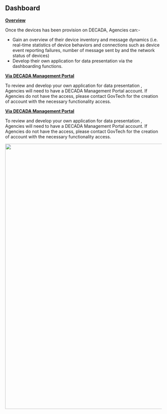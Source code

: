 ## Dashboard

**<u>Overview</u>**

Once the devices has been provision on DECADA, Agencies can:-
- Gain an overview of their device inventory and message dynamics (i.e. real-time statistics of device behaviors and connections such as device event reporting  failures, number of message sent by and the network status of devices)
- Develop their own application for data presentation 
via the dashboarding functions.

**<u>Via DECADA Management Portal</u>**

To review and develop your own application for data presentation , Agencies will need to have a DECADA Management Portal account. If Agencies do not have the access, please contact GovTech for the creation of account with the necessary functionality access.

**<u>Via DECADA Management Portal</u>**

To review and develop your own application for data presentation , Agencies will need to have a DECADA Management Portal account. If Agencies do not have the access, please contact GovTech for the creation of account with the necessary functionality access.

<div align=center>
<name=Device Management Dashboard>
<img width="850" src="./images/onBoardDevice/dashboard.png"/>
</div>
